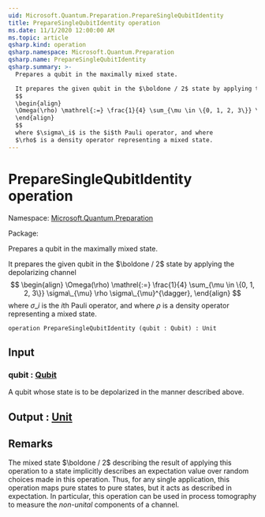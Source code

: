 ```yaml
---
uid: Microsoft.Quantum.Preparation.PrepareSingleQubitIdentity
title: PrepareSingleQubitIdentity operation
ms.date: 11/1/2020 12:00:00 AM
ms.topic: article
qsharp.kind: operation
qsharp.namespace: Microsoft.Quantum.Preparation
qsharp.name: PrepareSingleQubitIdentity
qsharp.summary: >-
  Prepares a qubit in the maximally mixed state.

  It prepares the given qubit in the $\boldone / 2$ state by applying the depolarizing channel
  $$
  \begin{align}
  \Omega(\rho) \mathrel{:=} \frac{1}{4} \sum_{\mu \in \{0, 1, 2, 3\}} \sigma\_{\mu} \rho \sigma\_{\mu}^{\dagger},
  \end{align}
  $$
  where $\sigma\_i$ is the $i$th Pauli operator, and where
  $\rho$ is a density operator representing a mixed state.
---
```


# PrepareSingleQubitIdentity operation

Namespace: [Microsoft.Quantum.Preparation](xref:Microsoft.Quantum.Preparation)

Package: [](https://nuget.org/packages/)


Prepares a qubit in the maximally mixed state.It prepares the given qubit in the $\boldone / 2$ state by applying the depolarizing channel$$\begin{align}\Omega(\rho) \mathrel{:=} \frac{1}{4} \sum_{\mu \in \{0, 1, 2, 3\}} \sigma\_{\mu} \rho \sigma\_{\mu}^{\dagger},\end{align}$$where $\sigma\_i$ is the $i$th Pauli operator, and where$\rho$ is a density operator representing a mixed state.

```qsharp
operation PrepareSingleQubitIdentity (qubit : Qubit) : Unit
```


## Input

### qubit : [Qubit](xref:microsoft.quantum.lang-ref.qubit)

A qubit whose state is to be depolarized in the mannerdescribed above.



## Output : [Unit](xref:microsoft.quantum.lang-ref.unit)



## Remarks

The mixed state $\boldone / 2$ describing the result ofapplying this operation to a state implicitly describesan expectation value over random choices made in this operation.Thus, for any single application, this operation maps pure statesto pure states, but it acts as described in expectation.In particular, this operation can be used in process tomographyto measure the *non-unital* components of a channel.
